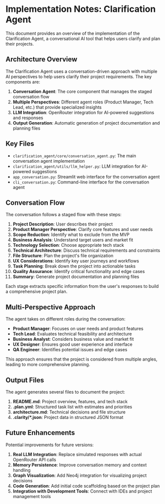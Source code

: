 # Implementation Notes: Clarification Agent

This document provides an overview of the implementation of the Clarification Agent, a conversational AI tool that helps users clarify and plan their projects.

## Architecture Overview

The Clarification Agent uses a conversation-driven approach with multiple AI perspectives to help users clarify their project requirements. The key components are:

1. **Conversation Agent**: The core component that manages the staged conversation flow
2. **Multiple Perspectives**: Different agent roles (Product Manager, Tech Lead, etc.) that provide specialized insights
3. **LLM Integration**: OpenRouter integration for AI-powered suggestions and responses
4. **Output Generation**: Automatic generation of project documentation and planning files

## Key Files

- `clarification_agent/core/conversation_agent.py`: The main conversation agent implementation
- `clarification_agent/utils/llm_helper.py`: LLM integration for AI-powered suggestions
- `app_conversation.py`: Streamlit web interface for the conversation agent
- `cli_conversation.py`: Command-line interface for the conversation agent

## Conversation Flow

The conversation follows a staged flow with these steps:

1. **Project Description**: User describes their project
2. **Product Manager Perspective**: Clarify core features and user needs
3. **Scope Reduction**: Identify what to exclude from the MVP
4. **Business Analysis**: Understand target users and market fit
5. **Technology Selection**: Choose appropriate tech stack
6. **Technical Architecture**: Discuss technical requirements and constraints
7. **File Structure**: Plan the project's file organization
8. **UX Considerations**: Identify key user journeys and workflows
9. **Task Planning**: Break down the project into actionable tasks
10. **Quality Assurance**: Identify critical functionality and edge cases
11. **Summary**: Generate project documentation and planning files

Each stage extracts specific information from the user's responses to build a comprehensive project plan.

## Multi-Perspective Approach

The agent takes on different roles during the conversation:

- **Product Manager**: Focuses on user needs and product features
- **Tech Lead**: Evaluates technical feasibility and architecture
- **Business Analyst**: Considers business value and market fit
- **UX Designer**: Ensures good user experience and interface
- **QA Engineer**: Identifies potential issues and edge cases

This approach ensures that the project is considered from multiple angles, leading to more comprehensive planning.

## Output Files

The agent generates several files to document the project:

1. **README.md**: Project overview, features, and tech stack
2. **.plan.yml**: Structured task list with estimates and priorities
3. **architecture.md**: Technical decisions and file structure
4. **.clarity/*.json**: Project data in structured JSON format

## Future Enhancements

Potential improvements for future versions:

1. **Real LLM Integration**: Replace simulated responses with actual OpenRouter API calls
2. **Memory Persistence**: Improve conversation memory and context handling
3. **Graph Visualization**: Add Neo4j integration for visualizing project decisions
4. **Code Generation**: Add initial code scaffolding based on the project plan
5. **Integration with Development Tools**: Connect with IDEs and project management tools